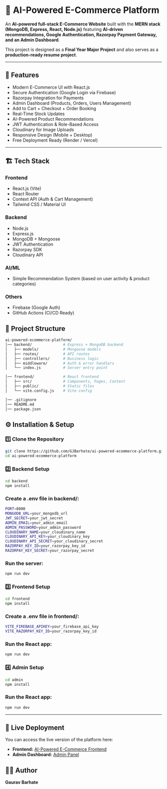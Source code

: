# 🛒 AI-Powered E-Commerce Platform

An **AI-powered full-stack E-Commerce Website** built with the **MERN stack (MongoDB, Express, React, Node.js)** featuring **AI-driven recommendations, Google Authentication, Razorpay Payment Gateway, and an Admin Dashboard**.  

This project is designed as a **Final Year Major Project** and also serves as a **production-ready resume project**.  

---

## 🚀 Features

- Modern E-Commerce UI with React.js  
- Secure Authentication (Google Login via Firebase)  
- Razorpay Integration for Payments  
- Admin Dashboard (Products, Orders, Users Management)  
- Add to Cart + Checkout + Order Booking  
- Real-Time Stock Updates  
- AI-Powered Product Recommendations  
- JWT Authentication & Role-Based Access  
- Cloudinary for Image Uploads  
- Responsive Design (Mobile + Desktop)  
- Free Deployment Ready (Render / Vercel)  

---

## 🏗️ Tech Stack

### Frontend
- React.js (Vite)
- React Router
- Context API (Auth & Cart Management)
- Tailwind CSS / Material UI

### Backend
- Node.js
- Express.js
- MongoDB + Mongoose
- JWT Authentication
- Razorpay SDK
- Cloudinary API

### AI/ML
- Simple Recommendation System (based on user activity & product categories)

### Others
- Firebase (Google Auth)
- GitHub Actions (CI/CD Ready)

## 📂 Project Structure

```bash
ai-powered-ecommerce-platform/
│── backend/              # Express + MongoDB backend
│   ├── models/           # Mongoose models
│   ├── routes/           # API routes
│   ├── controllers/      # Business logic
│   ├── middleware/       # Auth & error handlers
│   └── index.js          # Server entry point

│── frontend/             # React frontend
│   ├── src/              # Components, Pages, Context
│   ├── public/           # Static files
│   └── vite.config.js    # Vite config

│── .gitignore
│── README.md
│── package.json
```

## ⚙️ Installation & Setup

### 1️⃣ Clone the Repository
```bash
git clone https://github.com/GJBarhate/ai-powered-ecommerce-platform.git
cd ai-powered-ecommerce-platform
```

### 2️⃣ Backend Setup
```bash
cd backend
npm install
```

### Create a .env file in backend/:
```bash
PORT=8000
MONGODB_URL=your_mongodb_url
JWT_SECRET=your_jwt_secret
ADMIN_EMAIL=your_admin_email
ADMIN_PASSWORD=your_admin_password
CLOUDINARY_NAME=your_cloudinary_name
CLOUDINARY_API_KEY=your_cloudinary_key
CLOUDINARY_API_SECRET=your_cloudinary_secret
RAZORPAY_KEY_ID=your_razorpay_key_id
RAZORPAY_KEY_SECRET=your_razorpay_secret
```

### Run the server:
```bash
npm run dev
```

### 3️⃣ Frontend Setup
```bash
cd frontend
npm install
```


### Create a .env file in frontend/:
```bash
VITE_FIREBASE_APIKEY=your_firebase_api_key
VITE_RAZORPAY_KEY_ID=your_razorpay_key_id
```


### Run the React app:
```bash
npm run dev
```

### 4️⃣ Admin Setup

```bash
cd admin
npm install
```
### Run the React app:
```bash
npm run dev
```

---

## 🚀 Live Deployment

You can access the live version of the platform here:

- **Frontend:** [AI-Powered E-Commerce Frontend](https://ai-powered-ecommerce-platform-frontendone.onrender.com)  
- **Admin Dashboard:** [Admin Panel](https://ai-powered-ecommerce-platform-admin.onrender.com)  


## 👨‍💻 Author

**Gaurav Barhate**
